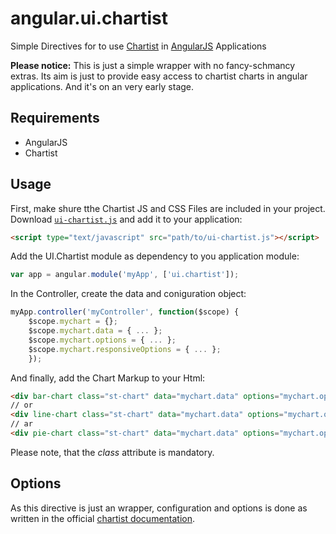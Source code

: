 # angular.ui.chartist

Simple Directives for to use [Chartist](https://gionkunz.github.io/chartist-js/index.html) in [AngularJS](https://angularjs.org) Applications

**Please notice:** This is just a simple wrapper with no fancy-schmancy extras. Its aim is just to provide easy access to chartist charts in angular applications. And it's on an very early stage.

## Requirements

* AngularJS
* Chartist

## Usage

First, make shure tthe Chartist JS and CSS Files are included in your project.
Download [`ui-chartist.js`](https://raw.githubusercontent.com/rotorstudio/angular-ui-chartist/master/src/ui-chartist.js) and add it to your application:

```html
<script type="text/javascript" src="path/to/ui-chartist.js"></script>
```

Add the UI.Chartist module as dependency to you application module:

```javascript
var app = angular.module('myApp', ['ui.chartist']);
```

In the Controller, create the data and coniguration object:

```javascript
myApp.controller('myController', function($scope) {
    $scope.mychart = {};
    $scope.mychart.data = { ... };
    $scope.mychart.options = { ... };
    $scope.mychart.responsiveOptions = { ... };
    });
```

And finally, add the Chart Markup to your Html:

```html
<div bar-chart class="st-chart" data="mychart.data" options="mychart.options"></div>
// or
<div line-chart class="st-chart" data="mychart.data" options="mychart.options"></div>
// ar
<div pie-chart class="st-chart" data="mychart.data" options="mychart.options"></div>
```

Please note, that the *class* attribute is mandatory.

## Options

As this directive is just an wrapper, configuration and options is done as written in the official [chartist documentation](https://gionkunz.github.io/chartist-js/api-documentation.html).